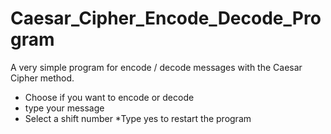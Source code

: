 # Caesar_Cipher_Encode_Decode_Program

A very simple program for encode / decode messages with the Caesar Cipher method.

* Choose if you want to encode or decode
* type your message
* Select a shift number
*Type yes to restart the program
